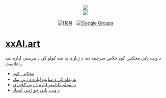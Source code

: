 <p align="center"><a href="https://xxai.art"><img src="https://cdn.jsdelivr.net/gh/xxai-art/doc/logo.svg"/></a><br/><a href="https://xxai.art"><img src="https://cdn.jsdelivr.net/gh/xxai-art/doc/xxai.svg"/></a></p><p align="center"><a href="https://github.com/xxai-art/doc#readme"><img alt="I18N" src="https://cdn.jsdelivr.net/gh/wactax/img/t.svg"/></a>　<a href="https://groups.google.com/u/0/g/xxai-art"><img alt="Google Groups" src="https://cdn.jsdelivr.net/gh/wactax/img/g-groups.svg"/></a></p>

# [xxAI.art](https://xxAI.art)

د ویب پاڼې مخکینۍ کوډ خلاص سرچینه ده، د ژباړې په ښه کولو کې د مرستې لپاره ښه راغلاست

* [مخکینۍ کوډ](https://github.com/xxai-art/web)
* [په ټوله کې د سایټ لپاره د ژبې پیک](https://github.com/xxai-art/web/tree/main/i18n)
* [د ننوتلو ماډلونو لپاره د ژبې کڅوړې](https://github.com/wacpkg/user/tree/main/ui.i18n)
* [د ویب پاڼې څو ژبني اسناد](https://github.com/xxai-doc)
